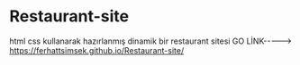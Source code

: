 # Restaurant-site
 html css kullanarak hazırlanmış dinamik bir restaurant sitesi
GO LİNK-----> https://ferhattsimsek.github.io/Restaurant-site/
